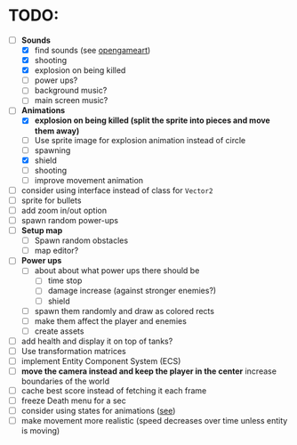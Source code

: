 # TODO:

-   [ ] **Sounds**
    -   [x] find sounds (see [opengameart](https://opengameart.org/art-search-advanced?keys=&field_art_type_tid%5B%5D=12&sort_by=count&sort_order=DESC))
    -   [x] shooting
    -   [x] explosion on being killed
    -   [ ] power ups?
    -   [ ] background music?
    -   [ ] main screen music?
-   [ ] **Animations**
    -   [x] **explosion on being killed (split the sprite into pieces and move them away)**
    -   [ ] Use sprite image for explosion animation instead of circle
    -   [ ] spawning
    -   [x] shield
    -   [ ] shooting
    -   [ ] improve movement animation
-   [ ] consider using interface instead of class for `Vector2`
-   [ ] sprite for bullets
-   [ ] add zoom in/out option
-   [ ] spawn random power-ups
-   [ ] **Setup map**
    -   [ ] Spawn random obstacles
    -   [ ] map editor?
-   [ ] **Power ups**
    -   [ ] about about what power ups there should be
        -   [ ] time stop
        -   [ ] damage increase (against stronger enemies?)
        -   [ ] shield
    -   [ ] spawn them randomly and draw as colored rects
    -   [ ] make them affect the player and enemies
    -   [ ] create assets
-   [ ] add health and display it on top of tanks?
-   [ ] Use transformation matrices
-   [ ] implement Entity Component System (ECS)
-   [ ] **move the camera instead and keep the player in the center** increase boundaries of the world
-   [ ] cache best score instead of fetching it each frame
-   [ ] freeze Death menu for a sec
-   [ ] consider using states for animations ([see](https://www.youtube.com/watch?v=e3LGFrHqqiI))
-   [ ] make movement more realistic (speed decreases over time unless entity is moving)

